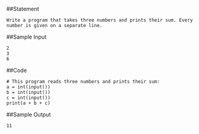##Statement
```
Write a program that takes three numbers and prints their sum. Every number is given on a separate line.
```
##Sample Input
```
2
3
6
```
##Code
```
# This program reads three numbers and prints their sum:
a = int(input())
b = int(input())
c = int(input())
print(a + b + c)
```
##Sample Output
```
11
```
